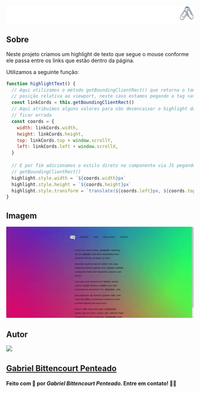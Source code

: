 <div align="center">
  <img src=".github/../../.github/Day19-img/title-day19.svg">
</div>

## Sobre
Neste projeto criamos um highlight de texto que segue o mouse conforme ele passa entre os links que estão dentro da página.

Utilizamos a seguinte função:
```javascript
function highlightText() {
  // Aqui utilizamos o método getBoundingClientRect() que retorna o tamanho do elemento e sua 
  // posição relativa ao viewport, neste caso estamos pegando a tag <a>
  const linkCords = this.getBoundingClientRect()
  // Aqui atribuimos alguns valores para não desencaixar o highlight das tags ancoras e sua posição
  // ficar errada
  const coords = {
    width: linkCords.width,
    height: linkCords.height,
    top: linkCords.top + window.scrollY,
    left: linkCords.left + window.scrollX,
  }

  // E por fim adicionamos o estilo direto no componente via JS pegando as informações do método
  // getBoundingClientRect()
  highlight.style.width = `${coords.width}px`
  highlight.style.height = `${coords.height}px`
  highlight.style.transform = `translate(${coords.left}px, ${coords.top}px)`
}
```

## Imagem
<div align="center">
  <img src=".github/../../.github/Day19-img/day19.gif" width="800">
</div>

## Autor
<img src="https://unavatar.now.sh/github/gabrlcj" width="175" />

## [Gabriel Bittencourt Penteado](https://www.linkedin.com/in/gabriel-bittencourt-penteado/)

#### Feito com 🤎 por *Gabriel Bittencourt Penteado*. Entre em contato! 👋🏽